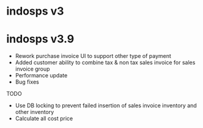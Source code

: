 
# indosps  v3



# indosps  v3.9

- Rework purchase invoice UI to support other type of payment
- Added customer ability to combine tax & non tax sales invoice for sales invoice group
- Performance update
- Bug fixes


TODO

- Use DB locking to prevent failed insertion of sales invoice inventory and other inventory
- Calculate all cost price